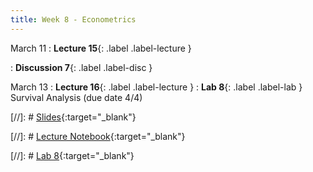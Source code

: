 ```yaml
---
title: Week 8 - Econometrics
---
```


March 11
: **Lecture 15**{: .label .label-lecture } 

: **Discussion 7**{: .label .label-disc } 


March 13
: **Lecture 16**{: .label .label-lecture } 
: **Lab 8**{: .label .label-lab } Survival Analysis (due date 4/4)

[//]: # [Slides](){:target="_blank"} 

[//]: # [Lecture Notebook](){:target="_blank"} 

[//]: # [Lab 8](){:target="_blank"} 